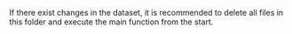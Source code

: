 If there exist changes in the dataset, it is recommended to delete all files in this folder and execute the main function from the start.
